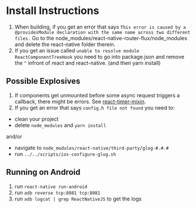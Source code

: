 Install Instructions
====================

1. When building, if you get an error that says `This error is caused by a @providesModule declaration with the same name across two different files.`
Go to the node_modules/react-native-router-flux/node_modules and delete the react-native folder therein.
2. If you get an issue called `unable to resolve module ReactComponentTreeHook` you need to go into package.json and remove the `^` infront of react and react-native. (and then yarn install)

Possible Explosives
-------------------

1. If components get unmounted before some async request triggers a callback, there might be errors. See [react-timer-mixin](https://github.com/reactjs/react-timer-mixin). 
2. If you get an error that says `config.h file not found` you need to: 
* clean your project
* delete `node_modules` and `yarn install`

and/or
* navigate to `node_modules/react-native/third-party/glog-#.#.#`
* run `../../scripts/ios-configure-glog.sh`

Running on Android
------------------
1. run `react-native run-android`
2. run `adb reverse tcp:8081 tcp:8081`
3. run `adb logcat | grep ReactNativeJS` to get the logs